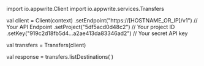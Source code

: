 import io.appwrite.Client
import io.appwrite.services.Transfers

val client = Client(context)
    .setEndpoint("https://[HOSTNAME_OR_IP]/v1") // Your API Endpoint
    .setProject("5df5acd0d48c2") // Your project ID
    .setKey("919c2d18fb5d4...a2ae413da83346ad2") // Your secret API key

val transfers = Transfers(client)

val response = transfers.listDestinations(
)
